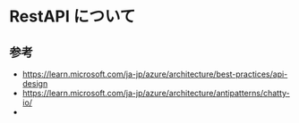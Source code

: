 # RestAPI について

## 参考

- https://learn.microsoft.com/ja-jp/azure/architecture/best-practices/api-design
- https://learn.microsoft.com/ja-jp/azure/architecture/antipatterns/chatty-io/
-
